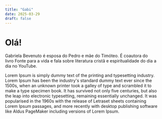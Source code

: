 ```yaml
---
title: "Gabi"
date: 2025-03-29
draft: false
---
```


# Olá!

Gabriela Bevenuto é esposa do Pedro e mãe do Timóteo. É coautora do livro Fonte para a vida e fala sobre literatura cristã e espiritualidade do dia a dia no YouTube.



Lorem Ipsum is simply dummy text of the printing and typesetting industry. Lorem Ipsum has been the industry's standard dummy text ever since the 1500s, when an unknown printer took a galley of type and scrambled it to make a type specimen book. It has survived not only five centuries, but also the leap into electronic typesetting, remaining essentially unchanged. It was popularised in the 1960s with the release of Letraset sheets containing Lorem Ipsum passages, and more recently with desktop publishing software like Aldus PageMaker including versions of Lorem Ipsum.